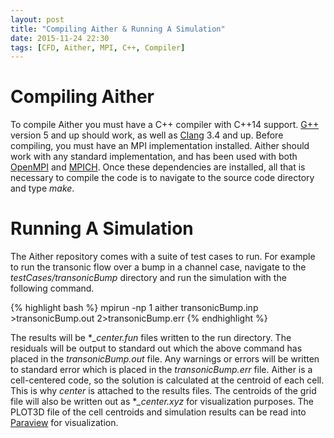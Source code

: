 ```yaml
---
layout: post
title: "Compiling Aither & Running A Simulation"
date: 2015-11-24 22:30
tags: [CFD, Aither, MPI, C++, Compiler]
---
```

# Compiling Aither
To compile Aither you must have a C++ compiler with C++14 support. [G++](https://gcc.gnu.org/) version 5 and up should work, as well as [Clang](http://clang.llvm.org/) 3.4 and up. Before compiling, you must have an MPI implementation installed. Aither should work with any standard implementation, and has been used with both [OpenMPI](http://www.open-mpi.org/) and [MPICH](https://www.mpich.org/). Once these dependencies are installed, all that is necessary to compile the code is to navigate to the source code directory and type *make*.

# Running A Simulation
The Aither repository comes with a suite of test cases to run. For example to run the transonic flow over a bump in a channel case, navigate to the *testCases/transonicBump* directory and run the simulation with the following command.

{% highlight bash %}
mpirun -np 1 aither transonicBump.inp >transonicBump.out 2>transonicBump.err
{% endhighlight %}

The results will be **_center.fun* files written to the run directory. The residuals will be output to standard out which the above command has placed in the *transonicBump.out* file. Any warnings or errors will be written to standard error which is placed in the *transonicBump.err* file. Aither is a cell-centered code, so the solution is calculated at the centroid of each cell. This is why *center* is attached to the results files. The centroids of the grid file will also be written out as **_center.xyz* for visualization purposes. The PLOT3D file of the cell centroids and simulation results can be read into [Paraview](http://www.paraview.org/) for visualization.